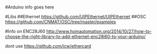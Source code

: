 #Arduino info goes here

#Libs
##Ethernet
https://github.com/UIPEthernet/UIPEthernet
##OSC
https://github.com/CNMAT/OSC/tree/master/examples

#Info on ENC28J60 
http://www.homautomation.org/2014/10/27/how-to-choose-the-right-library-to-add-ethernet-enc28j60-to-your-arduino/

dont use https://github.com/jcw/ethercard
